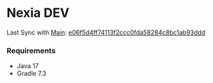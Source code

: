 # Nexia DEV

Last Sync with [Main](https://github.com/nexia-cts/Nexia-Mod/tree/main): [e06f5d4ff74113f2ccc0fda58284c8bc1ab93ddd](https://github.com/nexia-cts/Nexia-Mod/commit/e06f5d4ff74113f2ccc0fda58284c8bc1ab93ddd)

### Requirements
- Java 17
- Gradle 7.3
